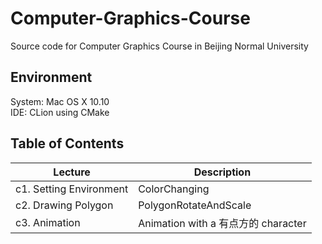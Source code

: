 # Computer-Graphics-Course
Source code for Computer Graphics Course in Beijing Normal University

## Environment

System: Mac OS X 10.10   
IDE: CLion using CMake

## Table of Contents

Lecture                 | Description   
------------------------|-------------------
c1. Setting Environment | ColorChanging
c2. Drawing Polygon     | PolygonRotateAndScale
c3. Animation           | Animation with a 有点方的 character 
